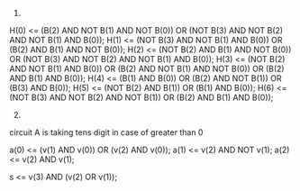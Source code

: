 <!-- SPDX-License-Identifier: zlib-acknowledgement -->
1.
H(0) <= (B(2) AND NOT B(1) AND NOT B(0)) OR (NOT B(3) AND NOT B(2) AND NOT B(1) AND B(0));
H(1) <= (NOT B(3) AND NOT B(1) AND B(0)) OR (B(2) AND B(1) AND NOT B(0));
H(2) <= (NOT B(2) AND B(1) AND NOT B(0)) OR (NOT B(3) AND NOT B(2) AND NOT B(1) AND B(0));
H(3) <= (NOT B(2) AND NOT B(1) AND B(0)) OR (B(2) AND NOT B(1) AND NOT B(0)) OR (B(2) AND B(1) AND B(0));
H(4) <= (B(1) AND B(0)) OR (B(2) AND NOT B(1)) OR (B(3) AND B(0));
H(5) <= (NOT B(2) AND B(1)) OR (B(1) AND B(0));
H(6) <= (NOT B(3) AND NOT B(2) AND NOT B(1)) OR (B(2) AND B(1) AND B(0));

2.
circuit A is taking tens digit in case of greater than 0

a(0) <= (v(1) AND v(0)) OR (v(2) AND v(0));
a(1) <= v(2) AND NOT v(1);
a(2) <= v(2) AND v(1);

s <= v(3) AND (v(2) OR v(1));


